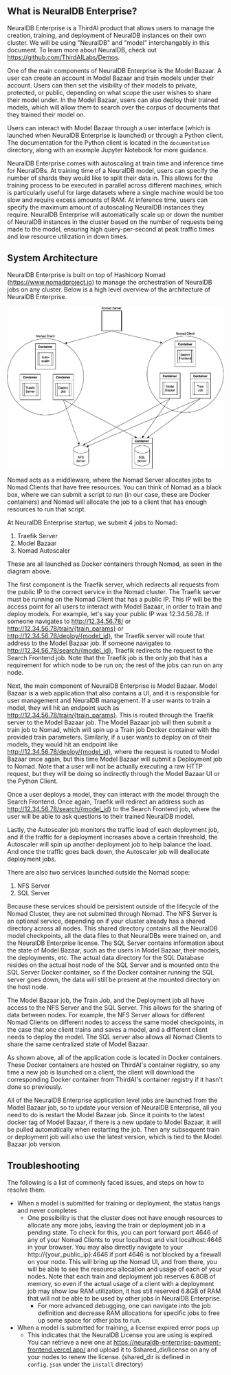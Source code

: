 
## What is NeuralDB Enterprise?
NeuralDB Enterprise is a ThirdAI product that allows users to manage the creation, training, and deployment of NeuralDB instances on their own cluster. We will be using "NeuralDB" and "model" interchangably in this document. To learn more about NeuralDB, check out https://github.com/ThirdAILabs/Demos.

One of the main components of NeuralDB Enterprise is the Model Bazaar. A user can create an account in Model Bazaar and train models under their account. Users can then set the visibility of their models to private, protected, or public, depending on what scope the user wishes to share their model under. In the Model Bazaar, users can also deploy their trained models, which will allow them to search over the corpus of documents that they trained their model on.

Users can interact with Model Bazaar through a user interface (which is launched when NeuralDB Enterprise is launched) or through a Python client. The documentation for the Python client is located in the `documentation` directory, along with an example Jupyter Notebook for more guidance.

NeuralDB Enterprise comes with autoscaling at train time and inference time for NeuralDBs. At training time of a NeuralDB model, users can specify the number of shards they would like to split their data in. This allows for the training process to be executed in parallel across different machines, which is particularly useful for large datasets where a single machine would be too slow and require excess amounts of RAM. At inference time, users can specify the maximum amount of autoscaling NeuralDB instances they require. NeuralDB Enterprise will automatically scale up or down the number of NeuralDB instances in the cluster based on the number of requests being made to the model, ensuring high query-per-second at peak traffic times and low resource utilization in down times.

## System Architecture

NeuralDB Enterprise is built on top of Hashicorp Nomad (https://www.nomadproject.io) to manage the orchestration of NeuralDB jobs on any cluster. Below is a high level overview of the architecture of NeuralDB Enterprise.

![NeuralDB Enterprise Architecture](ndb_enterprise_arch.png)


Nomad acts as a middleware, where the Nomad Server allocates jobs to Nomad Clients that have free resources. You can think of Nomad as a black box, where we can submit a script to run (in our case, these are Docker containers) and Nomad will allocate the job to a client that has enough resources to run that script. 

At NeuralDB Enterprise startup, we submit 4 jobs to Nomad:
1. Traefik Server
2. Model Bazaar
3. Nomad Autoscaler

These are all launched as Docker containers through Nomad, as seen in the diagram above.

The first component is the Traefik server, which redirects all requests from the public IP to the correct service in the Nomad cluster. The Traefik server must be running on the Nomad Client that has a public IP. This IP will be the access point for all users to interact with Model Bazaar, in order to train and deploy models. For example, let's say your public IP was 12.34.56.78. If someone navigates to http://12.34.56.78/ or http://12.34.56.78/train/{train_params} or http://12.34.56.78/deploy/{model_id}, the Traefik server will route that address to the Model Bazaar job. If someone navigates to http://12.34.56.78/search/{model_id}, Traefik redirects the request to the Search Frontend job. Note that the Traefik job is the only job that has a requirement for which node to be run on; the rest of the jobs can run on any node.

Next, the main component of NeuralDB Enterprise is Model Bazaar. Model Bazaar is a web application that also contains a UI, and it is responsible for user management and NeuralDB management. If a user wants to train a model, they will hit an endpoint such as http://12.34.56.78/train/{train_params}. This is routed through the Traefik server to the Model Bazaar job. The Model Bazaar job will then submit a train job to Nomad, which will spin up a Train job Docker container with the provided train parameters. Similarly, if a user wants to deploy on of their models, they would hit an endpoint like http://12.34.56.78/deploy/{model_id}, where the request is routed to Model Bazaar once again, but this time Model Bazaar will submit a Deployment job to Nomad. Note that a user will not be actually executing a raw HTTP request, but they will be doing so indirectly through the Model Bazaar UI or the Python Client. 

Once a user deploys a model, they can interact with the model through the Search Frontend. Once again, Traefik will redirect an address such as http://12.34.56.78/search/{model_id} to the Search Frontend job, where the user will be able to ask questions to their trained NeuralDB model.

Lastly, the Autoscaler job monitors the traffic load of each deployment job, and if the traffic for a deployment increases above a certain threshold, the Autoscaler will spin up another deployment job to help balance the load. And once the traffic goes back down, the Autoscaler job will deallocate deployment jobs.


There are also two services launched outside the Nomad scope:
1. NFS Server
2. SQL Server

Because these services should be persistent outside of the lifecycle of the Nomad Cluster, they are not submitted through Nomad. 
The NFS Server is an optional service, depending on if your cluster already has a shared directory across all nodes. This shared directory contains all the NeuralDB model checkpoints, all the data files to that NeuralDBs were trained on, and the NeuralDB Enterprise license. 
The SQL Server contains information about the state of Model Bazaar, such as the users in Model Bazaar, their models, the deployments, etc. The actual data directory for the SQL Database resides on the actual host node of the SQL Server and is mounted onto the SQL Server Docker container, so if the Docker container running the SQL server goes down, the data will still be present at the mounted directory on the host node.

The Model Bazaar job, the Train Job, and the Deployment job all have access to the NFS Server and the SQL Server. This allows for the sharing of data between nodes. For example, the NFS Server allows for different Nomad Clients on different nodes to access the same model checkpoints, in the case that one client trains and saves a model, and a different client needs to deploy the model. The SQL server also allows all Nomad Clients to share the same centralized state of Model Bazaar.

As shown above, all of the application code is located in Docker containers. These Docker containers are hosted on ThirdAI's container registry, so any time a new job is launched on a client, the client will download the corresponding Docker container from ThirdAI's container registry if it hasn't done so previously. 

All of the NeuralDB Enterprise application level jobs are launched from the Model Bazaar job, so to update your version of NeuralDB Enterprise, all you need to do is restart the Model Bazaar job. Since it points to the latest docker tag of Model Bazaar, if there is a new update to Model Bazaar, it will be pulled automatically when restarting the job. Then any subsequent train or deployment job will also use the latest version, which is tied to the Model Bazaar job version.

## Troubleshooting
The following is a list of commonly faced issues, and steps on how to resolve them.
- When a model is submitted for training or deployment, the status hangs and never completes
  - One possibility is that the cluster does not have enough resources to allocate any more jobs, leaving the train or deployment job in a pending state. To check for this, you can port forward port 4646 of any of your Nomad Clients to your localhost and visit localhost:4646 in your browser. You may also directly navigate to your http://{your_public_ip}:4646 if port 4646 is not blocked by a firewall on your node. This will bring up the Nomad UI, and from there, you will be able to see the resource allocation and usage of each of your nodes. Note that each train and deployment job reserves 6.8GB of memory, so even if the actual usage of a client with a deployment job may show low RAM utilization, it has still reserved 6.8GB of RAM that will not be able to be used by other jobs in NeuralDB Enterprise.
    - For more advanced debugging, one can navigate into the job definition and decrease RAM allocations for specific jobs to free up some space for other jobs to run.
- When a model is submitted for training, a license expired error pops up
  - This indicates that the NeuralDB License you are using is expired. You can retrieve a new one at https://neuraldb-enterprise-payment-frontend.vercel.app/ and upload it to $shared_dir/license on any of your nodes to renew the license. (shared_dir is defined in `config.json` under the `install` directory)